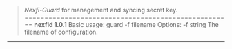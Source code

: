 
>_Nexfi-Guard_ 
>for management and syncing secret key.
====================================================
>**nexfid 1.0.1**
>Basic usage:
>guard -f filename
>Options:
>-f string
>        The filename of configuration.
_____________________________________________________

